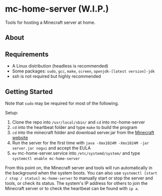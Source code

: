 # mc-home-server (W.I.P.)
Tools for hosting a Minecraft server at home.

## About

## Requirements
- A Linux distribution (headless is recommended)
- Some packages: `sudo`, `gcc`, `make`, `screen`, `openjdk-[latest version]-jdk`
- ssh is not required but highly recommended

## Getting Started
Note that `sudo` may be required for most of the following.  

Setup:
1. Clone the repo into `/usr/local/sbin/` and `cd` into mc-home-server
2. `cd` into the heartbeat folder and type `make` to build the program
3. `cd` into the minecraft folder and download server.jar from the [Minecraft website](https://www.minecraft.net/en-us/download/server)
4. Run the server for the first time with `java -Xmx1024M -Xms1024M -jar server.jar nogui` and accept the EULA
5. `mv` mc-home-server.service into `/etc/systemd/system/` and type `systemctl enable mc-home-server`

From this point on, the Minecraft server and tools will run automatically in the background when the system boots. You can also use `systemctl [start / stop / status] mc-home-server` to manually start or stop the server and tools, or check its status. The system's IP address for others to join the Minecraft server or to check the heartbeat can be found with `ip a`.
